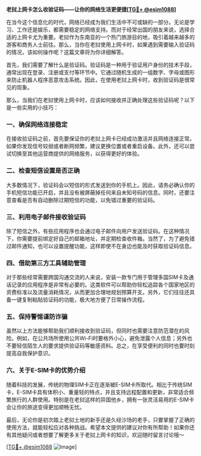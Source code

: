 **老挝上网卡怎么收验证码——让你的网络生活更便捷[[TG💪+ @esim1088](https://t.me/s/esim1088)]**

在当今这个信息化的时代，网络已经成为我们生活中不可或缺的一部分。无论是学习、工作还是娱乐，都需要稳定的网络支持。而对于经常出国的朋友来说，选择合适的上网卡尤为重要。老挝作为东南亚的一个热门旅游目的地，吸引着越来越多的游客和商务人士前往。那么，当你在老挝使用上网卡时，如果遇到需要输入验证码的情况，该如何操作呢？这篇文章将为你详细解答。

首先，我们需要了解什么是验证码。验证码是一种用于验证用户身份的技术手段，通常出现在登录、注册或支付等环节中。它通过随机生成的一组数字、字母或图形来防止机器人程序恶意攻击系统。因此，在使用老挝上网卡时，收到验证码是很常见的现象。

那么，当我们在老挝使用上网卡时，应该如何接收并正确处理这些验证码呢？以下是一些实用的小技巧：

### 一、确保网络连接稳定

在接收验证码之前，首先要保证你的老挝上网卡已经成功激活并且网络连接正常。如果你发现信号较弱或者断网频繁，建议更换位置或者重启设备。此外，还可以尝试切换至其他运营商提供的网络服务，以获得更好的体验。

### 二、检查短信设置是否正确

大多数情况下，验证码会以短信的形式发送到你的手机上。因此，请务必确认你的手机短信功能已开启，并且没有被屏蔽掉任何来自未知号码的信息。同时，还要注意查看是否有自动删除过期短信的功能，以免错过重要的验证码。

### 三、利用电子邮件接收验证码

除了短信之外，有些应用程序也会通过电子邮件向用户发送验证码。在这种情况下，你需要提前绑定好自己的邮箱地址，并定期检查收件箱。当然了，为了避免错过邮件通知，也可以设置提醒功能，这样即使不在身边也能及时获取验证码信息。

### 四、借助第三方工具辅助管理

对于那些经常需要跨国沟通交流的人来说，安装一款专门用于管理多国SIM卡及通话记录的应用程序是非常有必要的。这类软件可以帮助你轻松追踪各个国家地区的资费标准以及流量消耗情况，从而更加合理地规划预算开支。另外，它们往往还具备一键复制粘贴验证码的功能，极大地方便了日常操作流程。

### 五、保持警惕谨防诈骗

虽然以上方法能够帮助我们顺利接收到验证码，但同时也需要注意防范潜在的风险。例如，在公共场所使用公共Wi-Fi时要格外小心，避免泄露个人信息；另外也不要轻信陌生人的要求提供验证码等敏感资料。总之，在享受便利的同时也要时刻提高自我保护意识。

### 六、关于E-SIM卡的优势介绍

随着科技的发展，传统的物理SIM卡正在逐渐被E-SIM卡所取代。相比于传统SIM卡，E-SIM卡具有体积小、重量轻的特点，并且支持远程配置和更新，非常适合频繁旅行的人群使用。特别是在老挝这样的异国他乡，拥有一张灵活易用的E-SIM卡会让你的旅途变得更加顺畅无忧。

最后，无论你是初次踏上老挝土地的新手还是久经沙场的老手，只要掌握了正确的使用方法，就能轻松应对各种挑战。希望本文提供的建议对你有所帮助！如果你还有其他疑问或者想要了解更多关于老挝上网卡的知识，欢迎随时留言讨论哦～

[[TG💪+ @esim1088](https://t.me/s/esim1088) ![Image](https://i.postimg.cc/4NQfJmqS/Snipaste-2025-05-13-00-14-12.png)]